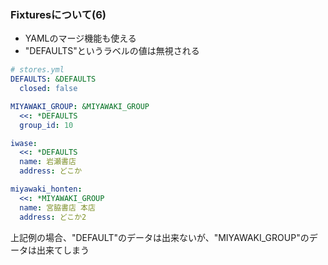 ### Fixturesについて(6)

* YAMLのマージ機能も使える
* "DEFAULTS"というラベルの値は無視される

```yaml
# stores.yml
DEFAULTS: &DEFAULTS
  closed: false

MIYAWAKI_GROUP: &MIYAWAKI_GROUP
  <<: *DEFAULTS
  group_id: 10

iwase:
  <<: *DEFAULTS
  name: 岩瀬書店
  address: どこか

miyawaki_honten:
  <<: *MIYAWAKI_GROUP
  name: 宮脇書店 本店
  address: どこか2
```

上記例の場合、"DEFAULT"のデータは出来ないが、"MIYAWAKI_GROUP"のデータは出来てしまう

